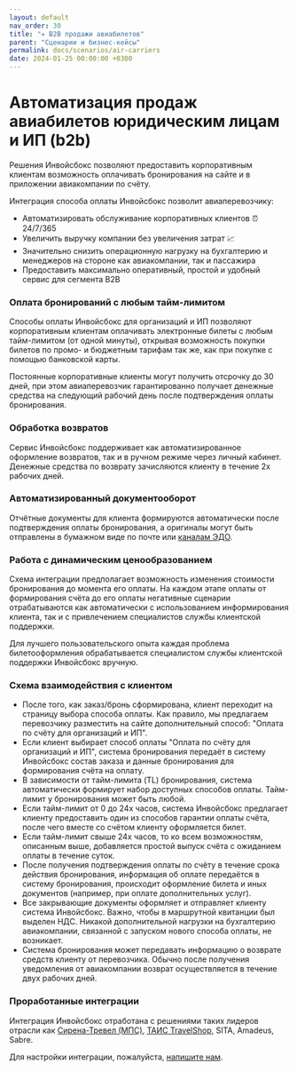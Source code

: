 ```yaml
---
layout: default
nav_order: 30
title: "✈️ B2B продажи авиабилетов"
parent: "Сценарии и бизнес-кейсы"
permalink: docs/scenarios/air-carriers
date: 2024-01-25 00:00:00 +0300
---
```


# Автоматизация продаж авиабилетов юридическим лицам и ИП (b2b)

Решения Инвойсбокс позволяют предоставить корпоративным клиентам возможность оплачивать бронирования
на сайте и в приложении авиакомпании по счёту.

Интеграция способа оплаты Инвойсбокс позволит авиаперевозчику:
- Автоматизировать обслуживание корпоративных клиентов ⏰ 24/7/365
- Увеличить выручку компании без увеличения затрат 📈
- Значительно снизить операционную нагрузку на бухгалтерию и менеджеров на стороне как авиакомпании, так и пассажира
- Предоставить максимально оперативный, простой и удобный сервис для сегмента B2B

### Оплата бронирований с любым тайм-лимитом

Способы оплаты Инвойсбокс для организаций и ИП позволяют корпоративным клиентам оплачивать электронные
билеты с любым тайм-лимитом (от одной минуты), открывая возможность покупки билетов по промо- и бюджетным тарифам
так же, как при покупке с помощью банковской карты.

Постоянные корпоративные клиенты могут получить отсрочку до 30 дней, при этом авиаперевозчик гарантированно
получает денежные средства на следующий рабочий день после подтверждения оплаты бронирования.

### Обработка возвратов

Сервис Инвойсбокс поддерживает как автоматизированное оформление возвратов, так и в ручном режиме через
личный кабинет. Денежные средства по возврату зачисляются клиенту в течение 2х рабочих дней.

### Автоматизированный документооборот

Отчётные документы для клиента формируются автоматически после подтверждения оплаты бронирования, а оригиналы
могут быть отправлены в бумажном виде по почте или [каналам ЭДО](/docs/merchant/document-flow/).

### Работа с динамическим ценообразованием

Схема интеграции предполагает возможность изменения стоимости бронирования до момента его оплаты. На каждом этапе
оплаты от формирования счёта до его оплаты негативные сценарии отрабатываются как автоматически с использованием
информирования клиента, так и с привлечением специалистов службы клиентской поддержки.

Для лучшего пользовательского опыта каждая проблема билетооформления обрабатывается специалистом службы клиентской
поддержки Инвойсбокс вручную.

### Схема взаимодействия с клиентом

- После того, как заказ/бронь сформирована, клиент переходит на страницу выбора способа оплаты. Как правило, мы
предлагаем перевозчику разместить на сайте дополнительный способ: "Оплата по счёту для организаций и ИП".
- Если клиент выбирает способ оплаты "Оплата по счёту для организаций и ИП", система бронирования передаёт в систему
Инвойсбокс состав заказа и данные бронирования для формирования счёта на оплату.
- В зависимости от тайм-лимита (TL) бронирования, система автоматически формирует набор доступных способов оплаты.
Тайм-лимит у бронирования может быть любой.
- Если тайм-лимит от 0 до 24х часов, система Инвойсбокс предлагает клиенту предоставить один из способов гарантии оплаты
счёта, после чего вместе со счётом клиенту оформляется билет.
- Если тайм-лимит свыше 24х часов, то ко всем возможностям, описанным выше, добавляется простой выпуск счёта с ожиданием
оплаты в течение суток.
- После получения подтверждения оплаты по счёту в течение срока действия бронирования, информация об оплате передаётся
в систему бронирования, происходит оформление билета и иных документов (например, при оплате дополнительных услуг).
- Все закрывающие документы оформляет и отправляет клиенту система Инвойсбокс. Важно, чтобы в маршрутной квитанции был
выделен НДС. Никакой дополнительной нагрузки на бухгалтерию авиакомпании, связанной с запуском нового способа оплаты, не возникает.
- Система бронирования может передавать информацию о возврате средств клиенту от перевозчика. Обычно после получения
уведомления от авиакомпании возврат осуществляется в течение двух рабочих дней.

### Проработанные интеграции

Интеграция Инвойсбокс отработана с решениями таких лидеров отрасли как [Сирена-Тревел (МПС)](/docs/merchant/pss/mps/), [ТАИС TravelShop](/docs/merchant/pss/tais/), SITA, Amadeus, Sabre.

Для настройки интеграции, пожалуйста, [напишите нам](https://www.invoicebox.ru/ru/contacts/feedback.html).

